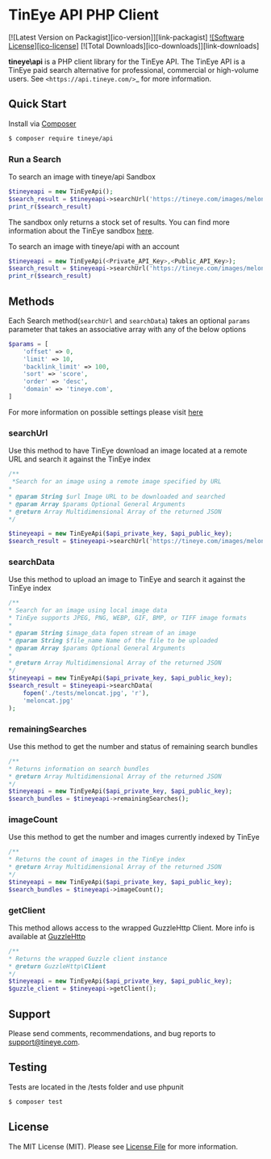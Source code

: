 # TinEye API PHP Client

[![Latest Version on Packagist][ico-version]][link-packagist]
[![Software License][ico-license]](LICENSE.md)
[![Total Downloads][ico-downloads]][link-downloads]

**tineye\api** is a PHP client library for the TinEye API. The TinEye API
is a TinEye paid search alternative for professional, commercial or high-volume users.
See `<https://api.tineye.com/>`\_ for more information.

## Quick Start

Install via [Composer](https://getcomposer.org/)

```bash
$ composer require tineye/api
```

### Run a Search

To search an image with tineye/api Sandbox

```php
$tineyeapi = new TinEyeApi();
$search_result = $tineyeapi->searchUrl('https://tineye.com/images/meloncat.jpg');
print_r($search_result)
```

The sandbox only returns a stock set of results. You can find more information about the TinEye sandbox [here](https://services.tineye.com/developers/tineyeapi/sandbox.html).

To search an image with tineye/api with an account

```php
$tineyeapi = new TinEyeApi(<Private_API_Key>,<Public_API_Key>);
$search_result = $tineyeapi->searchUrl('https://tineye.com/images/meloncat.jpg');
print_r($search_result)
```

## Methods

Each Search method(`searchUrl` and `searchData`) takes an optional `params` parameter that takes an associative array with any of the below options

```php
$params = [
    'offset' => 0,
    'limit' => 10,
    'backlink_limit' => 100,
    'sort' => 'score',
    'order' => 'desc',
    'domain' => 'tineye.com',
]
```

For more information on possible settings please visit [here](https://services.tineye.com/developers/tineyeapi/overview.html#general-arguments)

### searchUrl

Use this method to have TinEye download an image located at a remote URL and search it against the TinEye index

```php
/**
 *Search for an image using a remote image specified by URL
*
* @param String $url Image URL to be downloaded and searched
* @param Array $params Optional General Arguments
* @return Array Multidimensional Array of the returned JSON
*/

$tineyeapi = new TinEyeApi($api_private_key, $api_public_key);
$search_result = $tineyeapi->searchUrl('https://tineye.com/images/meloncat.jpg');
```

### searchData

Use this method to upload an image to TinEye and search it against the TinEye index

```php
/**
* Search for an image using local image data
* TinEye supports JPEG, PNG, WEBP, GIF, BMP, or TIFF image formats
*
* @param String $image_data fopen stream of an image
* @param String $file_name Name of the file to be uploaded
* @param Array $params Optional General Arguments
*
* @return Array Multidimensional Array of the returned JSON
*/
$tineyeapi = new TinEyeApi($api_private_key, $api_public_key);
$search_result = $tineyeapi->searchData(
    fopen('./tests/meloncat.jpg', 'r'),
    'meloncat.jpg'
);
```

### remainingSearches

Use this method to get the number and status of remaining search bundles

```php
/**
* Returns information on search bundles 
* @return Array Multidimensional Array of the returned JSON
*/
$tineyeapi = new TinEyeApi($api_private_key, $api_public_key);
$search_bundles = $tineyeapi->remainingSearches();
```

### imageCount

Use this method to get the number and images currently indexed by TinEye

```php
/**
* Returns the count of images in the TinEye index 
* @return Array Multidimensional Array of the returned JSON
*/
$tineyeapi = new TinEyeApi($api_private_key, $api_public_key);
$search_bundles = $tineyeapi->imageCount();
```

### getClient

This method allows access to the wrapped GuzzleHttp Client. More info is available at [GuzzleHttp](https://github.com/guzzle/guzzle)

```php
/**
* Returns the wrapped Guzzle client instance
* @return GuzzleHttp\Client
*/
$tineyeapi = new TinEyeApi($api_private_key, $api_public_key);
$guzzle_client = $tineyeapi->getClient();
```

## Support

Please send comments, recommendations, and bug reports to support@tineye.com.

## Testing

Tests are located in the /tests folder and use phpunit

```bash
$ composer test
```

## License

The MIT License (MIT). Please see [License File](LICENSE.md) for more information.

